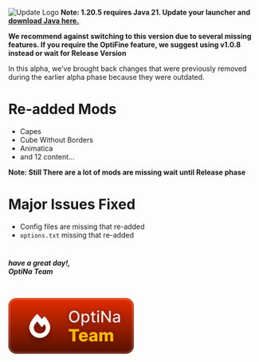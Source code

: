 ![Update Logo](https://github.com/NotAGanesh/OptiNa-Reborn/blob/main/update_banners/hotfix_changelog_banner.png?raw=true)
**Note: 1.20.5 requires Java 21. Update your launcher and [download Java here.](https://www.oracle.com/in/java/technologies/downloads/)**

**We recommend against switching to this version due to several missing features. If you require the OptiFine feature, we suggest using v1.0.8 instead or wait for Release Version**

In this alpha, we’ve brought back changes that were previously removed during the earlier alpha phase because they were outdated.

# Re-added Mods
- Capes
- Cube Without Borders
- Animatica
- and 12 content...

**Note: Still There are a lot of mods are missing wait until Release phase**

# Major Issues Fixed
- Config files are missing that re-added
- `options.txt` missing that re-added
#
 
***have a great day!,*** <br>
***OptiNa Team***

<br>

![OptiNa Team](https://raw.githubusercontent.com/NotAGanesh/OptiNa-Team/c834c07242f36d99bc07b4e6b1219cd71d7470e0/badges/cozy.svg)
